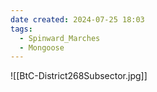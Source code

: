 ```yaml
---
date created: 2024-07-25 18:03
tags:
  - Spinward_Marches
  - Mongoose
---
```


![[BtC-District268Subsector.jpg]]
